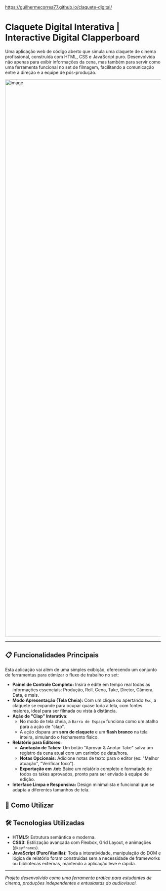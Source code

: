 https://guilhermecorrea77.github.io/claquete-digital/

# Claquete Digital Interativa | Interactive Digital Clapperboard

Uma aplicação web de código aberto que simula uma claquete de cinema profissional, construída com HTML, CSS e JavaScript puro. Desenvolvida não apenas para exibir informações da cena, mas também para servir como uma ferramenta funcional no set de filmagem, facilitando a comunicação entre a direção e a equipe de pós-produção.

<img width="1157" height="1800" alt="image" src="https://github.com/user-attachments/assets/6d6b64ff-02a4-4521-adb8-17c648aa8ecd" />

---

## 📋 Funcionalidades Principais

Esta aplicação vai além de uma simples exibição, oferecendo um conjunto de ferramentas para otimizar o fluxo de trabalho no set:

* **Painel de Controle Completo:** Insira e edite em tempo real todas as informações essenciais: Produção, Roll, Cena, Take, Diretor, Câmera, Data, e mais.
* **Modo Apresentação (Tela Cheia):** Com um clique ou apertando `Esc`, a claquete se expande para ocupar quase toda a tela, com fontes maiores, ideal para ser filmada ou vista à distância.
* **Ação de "Clap" Interativa:**
    * No modo de tela cheia, a `Barra de Espaço` funciona como um atalho para a ação de "clap".
    * A ação dispara um **som de claquete** e um **flash branco** na tela inteira, simulando o fechamento físico.
* **Relatório para Editores:**
    * **Anotação de Takes:** Um botão "Aprovar & Anotar Take" salva um registro da cena atual com um carimbo de data/hora.
    * **Notas Opcionais:** Adicione notas de texto para o editor (ex: "Melhor atuação", "Verificar foco").
    * **Exportação em .txt:** Baixe um relatório completo e formatado de todos os takes aprovados, pronto para ser enviado à equipe de edição.
* **Interface Limpa e Responsiva:** Design minimalista e funcional que se adapta a diferentes tamanhos de tela.

## 🚀 Como Utilizar

## 🛠️ Tecnologias Utilizadas

* **HTML5:** Estrutura semântica e moderna.
* **CSS3:** Estilização avançada com Flexbox, Grid Layout, e animações (`@keyframes`).
* **JavaScript (Puro/Vanilla):** Toda a interatividade, manipulação do DOM e lógica de relatório foram construídas sem a necessidade de frameworks ou bibliotecas externas, mantendo a aplicação leve e rápida.

---

_Projeto desenvolvido como uma ferramenta prática para estudantes de cinema, produções independentes e entusiastas do audiovisual._
